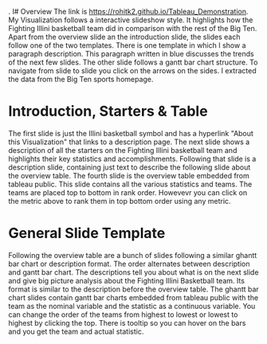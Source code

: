 . I# Overview
The link is https://rohitk2.github.io/Tableau_Demonstration.
My Visualization follows a interactive slideshow style. It highlights how the Fighting Illini basketball team did in comparison with the rest of the Big Ten. Apart from the overview slide an the introduction slide, the slides each follow one of the two templates. There is one template in which I show a paragraph description. This paragraph written in blue discusses the trends of the next few slides. The other slide follows a gantt bar chart structure. To navigate from slide to slide you click on the arrows on the sides. I extracted the data from the Big Ten sports homepage.

# Introduction, Starters & Table
The first slide is just the Illini basketball symbol and has a hyperlink "About this Visualization" that links to a description page. The next slide shows a description of all the starters on the Fighting Illini basketball team and highlights their key statistics and accomplishments. Following that slide is a description slide, containing just text to describe the following slide about the overview table. The fourth slide is the overview table embedded from tableau public. This slide contains all the various statistics and teams. The teams are placed top to bottom in rank order. Howevevr you can click on the metric above to rank them in top bottom order using any metric.

# General Slide Template
Following the overview table are a bunch of slides following a similar ghantt bar chart or description format. The order alternates between description and gantt bar chart. The descriptions tell you about what is on the next slide and give big picture analysis about the Fighting Illini Basketball team. Its format is similar to the description before the overview table. The ghantt bar chart slides contain gantt bar charts embedded from tableau public with the team as the nominal variable and the statistic as a continuous variable. You can change the order of the teams from highest to lowest or lowest to highest by clicking the top. There is tooltip so you can hover on the bars and you get the team and actual statistic.


